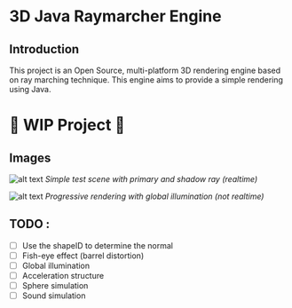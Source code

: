 # 3D Java Raymarcher Engine

## Introduction

This project is an Open Source, multi-platform 3D rendering engine based on ray marching technique. This engine aims
to provide a simple rendering using Java.

# :construction_worker: WIP Project :construction_worker:

## Images 

![alt text](img/raymarch0.jpg)
*Simple test scene with primary and shadow ray (realtime)*

![alt text](img/raymarch8.png)
*Progressive rendering with global illumination (not realtime)*

## TODO :

- [ ] Use the shapeID to determine the normal
- [ ] Fish-eye effect (barrel distortion)
- [ ] Global illumination
- [ ] Acceleration structure
- [ ] Sphere simulation
- [ ] Sound simulation